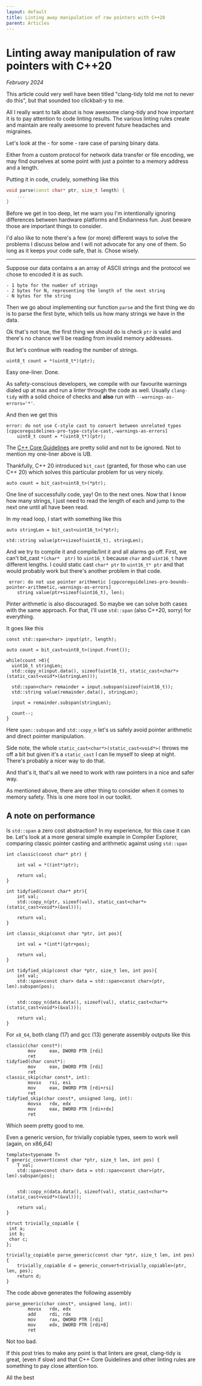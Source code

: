 ```yaml
---
layout: default
title: Linting away manipulation of raw pointers with C++20
parent: Articles
---
```


# Linting away manipulation of raw pointers with C++20

_February 2024_


This article could very well have been titled "clang-tidy told me not to never do this", but that sounded too clickbait-y to me.

All I really want to talk about is how awesome clang-tidy and how important it is to pay attention to code linting results.
The various linting rules create and maintain are really awesome to prevent future headaches and migraines.

Let's look at the - for some - rare case of parsing binary data.

Either from a custom protocol for network data transfer or file encoding, we may find ourselves at some point with just a pointer to a memory address and a length.

Putting it in code, crudely, something like this

```c++
void parse(const char* ptr, size_t length) {
    ...
}
```

Before we get in too deep, let me warn you I'm intentionally ignoring differences between hardware platforms and Endianness fun. Just beware those are important things to consider.

I'd also like to note there's a few (or more) different ways to solve the problems I discuss below and I will not advocate for any one of them. So long as it keeps your code safe, that is. Chose wisely.

---

Suppose our data contains a an array of ASCII strings and the protocol we chose to encoded it is as such.

```
- 1 byte for the number of strings
- 2 bytes for N, representing the length of the next string
- N bytes for the string
```

Then we go about implementing our function `parse` and the first thing we do is to parse the first byte, which tells us how many strings we have in the data.

Ok that's not true, the first thing we should do is check `ptr` is valid and there's no chance we'll be reading from invalid memory addresses.

But let's continue with reading the number of strings.

```
uint8_t count = *(uint8_t*)(ptr);
```

Easy one-liner. Done.

As safety-conscious developers, we compile with our favourite warnings dialed up at max and run a linter through the code as well.
Usually `clang-tidy` with a solid choice of checks and **also** run with `--warnings-as-errors='*'`.

And then we get this

```
error: do not use C-style cast to convert between unrelated types [cppcoreguidelines-pro-type-cstyle-cast,-warnings-as-errors]
    uint8_t count = *(uint8_t*)(ptr);
```

The [C++ Core Guidelines](https://isocpp.github.io/CppCoreGuidelines/) are pretty solid and not to be ignored. Not to mention my one-liner above is UB.

Thankfully, C++ 20 introduced `bit_cast` (granted, for those who can use C++ 20) which solves this particular problem for us very nicely.

```
auto count = bit_cast<uint8_t>(*ptr);
```

One line of successfully code, yay! On to the next ones. Now that I know how many strings, I just need to read the length of each and jump to the next one until all have been read.

In my read loop, I start with something like this

```
auto stringLen = bit_cast<uint16_t>(*ptr);

std::string value(ptr+sizeof(uint16_t), stringLen);

```

And we try to compile it and compile/lint it and all alarms go off.
First, we can't bit_cast `*(char*  ptr)` to `uint16_t` because `char` and `uint16_t` have different lengths.
I could static cast `char* ptr` to `uint16_t* ptr` and that would probably work but there's another problem in that code.

```
 error: do not use pointer arithmetic [cppcoreguidelines-pro-bounds-pointer-arithmetic,-warnings-as-errors]
    string value(ptr+sizeof(uint16_t), len);
```

Pinter arithmetic is also discouraged. So maybe we can solve both cases with the same approach. For that, I'll use `std::span` (also C++20, sorry) for everything.

It goes like this

```
const std::span<char> input(ptr, length);

auto count = bit_cast<uint8_t>(input.front());

while(count >0){
  uint16_t stringLen;
  std::copy_n(input.data(), sizeof(uint16_t), static_cast<char*>(static_cast<void*>(&stringLen)));

  std::span<char> remainder = input.subspan(sizeof(uint16_t));
  std::string value(remainder.data(), stringLen);

  input = remainder.subspan(stringLen);

  count--;
}
```

Here `span::subspan` and `std::copy_n` let's us safely avoid pointer arithmetic and direct pointer manipulation.

Side note, the whole `static_cast<char*>(static_cast<void*>(` throws me off a bit but given it's a `static_cast` I can lie myself to sleep at night. There's probably a nicer way to do that.

And that's it, that's all we need to work with raw pointers in a nice and safer way.

As mentioned above, there are other thing to consider when it comes to memory safety. This is one more tool in our toolkit.

## A note on performance

Is `std::span` a zero cost abstraction? In my experience, for this case it can be.
Let's look at a more general simple example in Compiler Explorer, comparing classic pointer casting and arithmetic against using `std::span`


```
int classic(const char* ptr) {

    int val = *((int*)ptr);

    return val;
}

int tidyfied(const char* ptr){
    int val;
    std::copy_n(ptr, sizeof(val), static_cast<char*>(static_cast<void*>(&val)));

    return val;
}

int classic_skip(const char *ptr, int pos){

    int val = *(int*)(ptr+pos);

    return val;
}

int tidyfied_skip(const char *ptr, size_t len, int pos){
    int val;
    std::span<const char> data = std::span<const char>(ptr, len).subspan(pos);


    std::copy_n(data.data(), sizeof(val), static_cast<char*>(static_cast<void*>(&val)));

    return val;
}
```

For `x8_64`, both clang (17) and gcc (13) generate assembly outputs like this
```
classic(char const*):
        mov     eax, DWORD PTR [rdi]
        ret
tidyfied(char const*):
        mov     eax, DWORD PTR [rdi]
        ret
classic_skip(char const*, int):
        movsx   rsi, esi
        mov     eax, DWORD PTR [rdi+rsi]
        ret
tidyfied_skip(char const*, unsigned long, int):
        movsx   rdx, edx
        mov     eax, DWORD PTR [rdi+rdx]
        ret
```

Which seem pretty good to me.

Even a generic version, for trivially copiable types, seem to work well (again, on x86_64)

```
template<typename T>
T generic_convert(const char *ptr, size_t len, int pos) {
    T val;
    std::span<const char> data = std::span<const char>(ptr, len).subspan(pos);


    std::copy_n(data.data(), sizeof(val), static_cast<char*>(static_cast<void*>(&val)));

    return val;
}

struct trivially_copiable {
 int a;
 int b;
 char c;
};

trivially_copiable parse_generic(const char *ptr, size_t len, int pos){
    trivially_copiable d = generic_convert<trivially_copiable>(ptr, len, pos);
    return d;
}
```

The code above generates the following assembly
```
parse_generic(char const*, unsigned long, int):
        movsx   rdx, edx
        add     rdi, rdx
        mov     rax, QWORD PTR [rdi]
        mov     edx, DWORD PTR [rdi+8]
        ret
```

Not too bad.



If this post tries to make any point is that linters are great, clang-tidy is great, (even if slow) and that C++ Core Guidelines and other linting rules are something to pay close attention too.

All the best